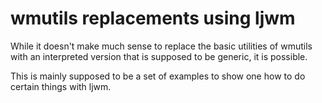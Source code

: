 # wmutils replacements using ljwm

While it doesn't make much sense to replace the basic utilities of wmutils with an interpreted version that is supposed to be generic, it is possible.

This is mainly supposed to be a set of examples to show one how to do certain things with ljwm.

